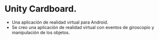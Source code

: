 # Unity Cardboard.

- Una aplicación de realidad virtual para Android.
- Se creo una aplicación de realidad virtual con eventos de giroscopio y manipulación de los objetos.
